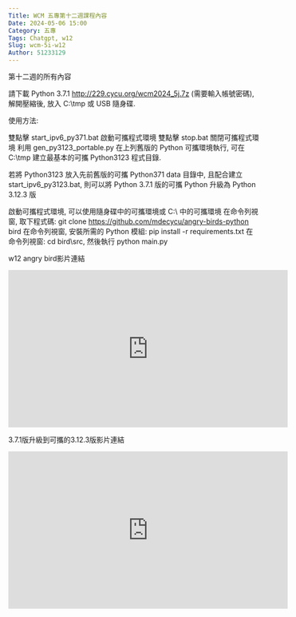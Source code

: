 ```yaml
---
Title: WCM 五專第十二週課程內容
Date: 2024-05-06 15:00
Category: 五專
Tags: Chatgpt, w12
Slug: wcm-5i-w12
Author: 51233129
---
```


第十二週的所有內容

<!-- PELICAN_END_SUMMARY -->

請下載 Python 3.7.1 http://229.cycu.org/wcm2024_5j.7z (需要輸入帳號密碼), 解開壓縮後, 放入 C:\tmp 或 USB 隨身碟.

使用方法:

雙點擊 start_ipv6_py371.bat 啟動可攜程式環境
雙點擊 stop.bat 關閉可攜程式環境
利用 gen_py3123_portable.py 在上列舊版的 Python 可攜環境執行, 可在 C:\tmp 建立最基本的可攜 Python3123 程式目錄.

若將 Python3123 放入先前舊版的可攜 Python371 data 目錄中, 且配合建立 start_ipv6_py3123.bat, 則可以將 Python 3.7.1 版的可攜 Python 升級為 Python 3.12.3 版

啟動可攜程式環境, 可以使用隨身碟中的可攜環境或 C:\ 中的可攜環境
在命令列視窗, 取下程式碼: git clone https://github.com/mdecycu/angry-birds-python bird
在命令列視窗, 安裝所需的 Python 模組: pip install -r requirements.txt
在命令列視窗: cd bird\src, 然後執行 python main.py

w12 angry bird影片連結

<iframe width="560" height="315" src="https://www.youtube.com/embed/UKuNcRx9SOE?si=3kR1FoyT3i3BmVBp" title="YouTube video player" frameborder="0" allow="accelerometer; autoplay; clipboard-write; encrypted-media; gyroscope; picture-in-picture; web-share" referrerpolicy="strict-origin-when-cross-origin" allowfullscreen></iframe>

3.7.1版升級到可攜的3.12.3版影片連結

<iframe width="560" height="315" src="https://www.youtube.com/embed/mRwZsushWws?si=_R7TEls8XTEWZwK-" title="YouTube video player" frameborder="0" allow="accelerometer; autoplay; clipboard-write; encrypted-media; gyroscope; picture-in-picture; web-share" referrerpolicy="strict-origin-when-cross-origin" allowfullscreen></iframe>